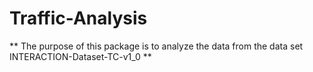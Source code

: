 # Traffic-Analysis

** The purpose of this package is to analyze the data from the data set INTERACTION-Dataset-TC-v1_0 **
